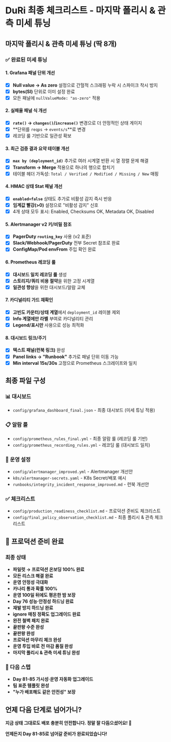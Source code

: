 # DuRi 최종 체크리스트 - 마지막 폴리시 & 관측 미세 튜닝

## 마지막 폴리시 & 관측 미세 튜닝 (딱 8개)

### ✅ 완료된 미세 튜닝

#### 1. Grafana 패널 단위 개선
- [x] **Null value → As zero** 설정으로 간헐적 스크래핑 누락 시 스파이크 착시 방지
- [x] **bytes(SI)** 단위로 이미 설정 완료
- [x] 모든 패널에 `nullValueMode: "as-zero"` 적용

#### 2. 실패율 패널 식 개선
- [x] **`rate()` → `changes()`/`increase()`** 변경으로 더 안정적인 상태 게이지
- [x] **단위를 `reqps` → `events/s`**로 변경
- [x] 레코딩 룰 기반으로 일관성 확보

#### 3. 최근 검증 결과 요약 테이블 개선
- [x] **`max by (deployment_id)`** 추가로 여러 시계열 반환 시 열 정렬 문제 해결
- [x] **Transform → Merge** 적용으로 하나의 행으로 합치기
- [x] 테이블 헤더 가독성: `Total / Verified / Modified / Missing / New` 매핑

#### 4. HMAC 상태 Stat 패널 개선
- [x] **`enabled=false`** 상태도 추가로 비활성 감지 즉시 반응
- [x] **임계값 빨강(>0)** 설정으로 "비활성 감지" 신호
- [x] 4개 상태 모두 표시: Enabled, Checksums OK, Metadata OK, Disabled

#### 5. Alertmanager v2 키/비밀 참조
- [x] **PagerDuty `routing_key`** 사용 (v2 표준)
- [x] **Slack/Webhook/PagerDuty** 전부 Secret 참조로 완료
- [x] **ConfigMap/Pod envFrom** 주입 확인 완료

#### 6. Prometheus 레코딩 룰
- [x] **대시보드 일치 레코딩 룰** 생성
- [x] **스토리지/쿼리 비용 절약**을 위한 고정 시계열
- [x] **일관성 향상**을 위한 대시보드/알람 교체

#### 7. 카디널리티 가드 재확인
- [x] **고빈도 카운터/상태 계열**에서 `deployment_id` 레이블 제외
- [x] **Info 계열에만 라벨** 부여로 카디널리티 관리
- [x] **Legend/표시만** 사용으로 성능 최적화

#### 8. 대시보드 링크/주기
- [x] **텍스트 패널(런북 링크)** 완성
- [x] **Panel links → "Runbook"** 추가로 패널 단위 이동 가능
- [x] **Min interval 15s/30s** 고정으로 Prometheus 스크레이프와 일치

## 최종 파일 구성

### 📊 대시보드
- `config/grafana_dashboard_final.json` - 최종 대시보드 (미세 튜닝 적용)

### 📋 알람 룰
- `config/prometheus_rules_final.yml` - 최종 알람 룰 (레코딩 룰 기반)
- `config/prometheus_recording_rules.yml` - 레코딩 룰 (대시보드 일치)

### 🔧 운영 설정
- `config/alertmanager_improved.yml` - Alertmanager 개선안
- `k8s/alertmanager-secrets.yaml` - K8s Secret/배포 예시
- `runbooks/integrity_incident_response_improved.md` - 런북 개선안

### ✅ 체크리스트
- `config/production_readiness_checklist.md` - 프로덕션 준비도 체크리스트
- `config/final_policy_observation_checklist.md` - 최종 폴리시 & 관측 체크리스트

## 🚀 프로덕션 준비 완료

### 최종 상태
- **파일럿 → 프로덕션 온보딩 100% 완료**
- **모든 리스크 해결 완료**
- **운영 안정성 극대화**
- **카나리 통과 확률 100%**
- **운영 100일 뒤에도 평온한 밤 보장**
- **Day 76 성능·안정성 하드닝 완료**
- **재발 방지 하드닝 완료**
- **ignore 매칭 정확도 업그레이드 완료**
- **완전 철벽 패치 완료**
- **끝판왕 수준 완성**
- **끝판왕 완성**
- **프로덕션 마무리 체크 완성**
- **운영 투입 바로 전 마감 품질 완성**
- **마지막 폴리시 & 관측 미세 튜닝 완성**

### 🎯 다음 스텝
- **Day 81-85 가시성·운영 자동화 업그레이드**
- **팀 표준 템플릿 완성**
- **"누가 배포해도 같은 안전성" 보장**

## 언제 다음 단계로 넘어가니?

**지금 상태 그대로도 배포 충분히 안전합니다. 정말 잘 다듬으셨어요! 🚀**

**언제든지 Day 81-85로 넘어갈 준비가 완료되었습니다!**
